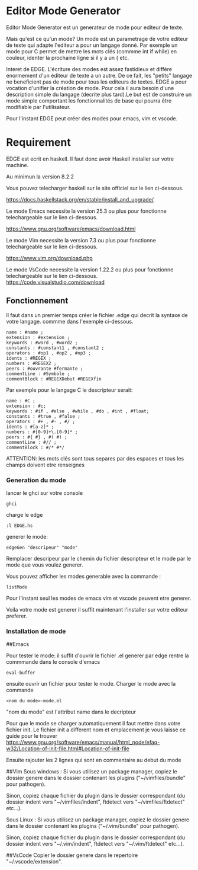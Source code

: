 # Editor Mode Generator


Editor Mode Generator est un generateur de mode pour editeur de texte.

Mais qu'est ce qu'un mode?
Un mode est un parametrage de votre editeur de texte qui adapte l'editeur a pour un langage donné.
Par exemple un mode pour C permet de mettre les mots clés (commme int if while) en couleur, identer la prochaine ligne si il y a un { etc.


Interet de EDGE.
L'écriture des modes est assez fastidieux et diffère enormement d'un éditeur de texte a un autre. De ce fait, les "petits" langage ne beneficient pas de mode pour tous les editeurs de textes. 
EDGE a pour vocation d'unifier la création de mode. Pour cela il aura besoin d'une description simple du langage (decrite plus tard).Le but est de construire un mode simple comportant les fonctionnalités de base qui pourra être modifiable par l'utilisateur.


Pour l'instant EDGE peut créer des modes pour emacs, vim et vscode.

# Requirement

EDGE est ecrit en haskell. Il faut donc avoir Haskell installer sur votre machine.

Au minimun la version 8.2.2

  

Vous pouvez telecharger haskell sur le site officiel sur le lien ci-dessous.

  

<https://docs.haskellstack.org/en/stable/install_and_upgrade/>



Le mode Emacs necessite la version 25.3 ou plus pour fonctionne telechargeable sur le lien ci-dessous.

<https://www.gnu.org/software/emacs/download.html>  

Le mode Vim necessite la version 7.3 ou plus pour fonctionne telechargeable sur le lien ci-dessous.

<https://www.vim.org/download.php>
  
Le mode VsCode necessite la version 1.22.2 ou plus pour fonctionne telechargeable sur le lien ci-dessous.
<https://code.visualstudio.com/download>

## Fonctionnement
Il faut dans un premier temps créer le fichier .edge qui decrit la syntaxe de votre langage.
commme dans l'exemple ci-dessous.

```
name : #name ;
extension : #extension ;
keywords : #word , #word2 ;
constants : #constant1 , #constant2 ;
operators : #op1 , #op2 , #op3 ;
idents : #REGEX ;
numbers : #REGEX2 ;
peers : #ouvrante #fermante ;
commentLine : #Symbole ;
commentBlock : #REGEXDebut #REGEXfin
```
Par exemple pour le langage C le descripteur serait:

```
name : #C ;
extension : #c;
keywords : #if , #else , #while , #do , #int , #float;
constants : #true , #false ;
operators : #+ , #- , #/ ;
idents : #[a-z]* ;
numbers : #[0-9]+\.[0-9]* ;
peers : #{ #} , #( #) ;
commentLine : #// ;
commentBlock : #/* #*/
```


ATTENTION: les mots clés sont tous separes par des espaces et tous les champs doivent etre renseignes
### Generation du mode

lancer le ghci sur votre console
```
ghci
```
  
charge le edge
```
:l EDGE.hs
```

generer le mode:

```
edgeGen "descripeur" "mode"
```

Remplacer descripeur par le chemin du fichier descripteur et le mode par le mode que vous voulez generer.

Vous pouvez afficher les modes generable avec la commande :

```
listMode
```
Pour l'instant seul les modes de emacs vim et vscode peuvent etre generer.
 
Voila votre mode est generer il suffit maintenant l'installer sur votre editeur preferer.

### Installation de mode

##Emacs

Pour tester le mode: il suffit d'ouvrir le fichier .el generer par edge
rentre la commmande dans le console d'emacs
```
eval-buffer
```

ensuite ouvrir un fichier pour tester le mode.
Charger le mode avec la commande 
```
<nom du mode>-mode.el
```
"nom du mode" est l'attribut name dans le decripteur

Pour que le mode se charger automatiquement il faut mettre dans votre fichier init.
Le fichier init a different nom et emplacement je vous laisse ce guide pour le trouver
<https://www.gnu.org/software/emacs/manual/html_node/efaq-w32/Location-of-init-file.html#Location-of-init-file>


Ensuite rajouter les 2 lignes qui sont en commentaire au debut du mode

##Vim
Sous windows :
Si vous utilisez un package manager, copiez le dossier genere dans le dossier contenant les plugins ("~/vimfiles/bundle" pour pathogen).

Sinon, copiez chaque fichier du plugin dans le dossier correspondant (du dossier indent vers "~/vimfiles/indent", ftdetect vers "~/vimfiles/ftdetect" etc...).

Sous Linux :
Si vous utilisez un package manager, copiez le dossier genere dans le dossier contenant les plugins ("~/.vim/bundle" pour pathogen).

Sinon, copiez chaque fichier du plugin dans le dossier correspondant (du dossier indent vers "~/.vim/indent", ftdetect vers "~/.vim/ftdetect" etc...).

##VsCode
Copier le dossier genere dans le repertoire "~/.vscode/extension".

